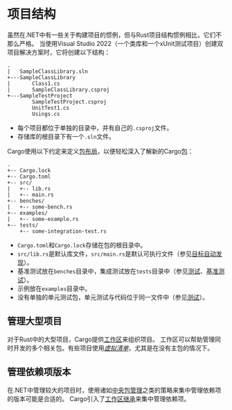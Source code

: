 # 项目结构

虽然在.NET中有一些关于构建项目的惯例，但与Rust项目结构惯例相比，它们不那么严格。
当使用Visual Studio 2022（一个类库和一个xUnit测试项目）创建双项目解决方案时，它将创建以下结构：

    .
    |   SampleClassLibrary.sln
    +---SampleClassLibrary
    |       Class1.cs
    |       SampleClassLibrary.csproj
    +---SampleTestProject
            SampleTestProject.csproj
            UnitTest1.cs
            Usings.cs

- 每个项目都位于单独的目录中，并有自己的`.csproj`文件。
- 存储库的根目录下有一个`.sln`文件。

Cargo使用以下约定来定义[包布局][package layout]，以便轻松深入了解新的Cargo[包][rust-package]：

    .
    +-- Cargo.lock
    +-- Cargo.toml
    +-- src/
    |   +-- lib.rs
    |   +-- main.rs
    +-- benches/
    |   +-- some-bench.rs
    +-- examples/
    |   +-- some-example.rs
    +-- tests/
        +-- some-integration-test.rs

- `Cargo.toml`和`Cargo.lock`存储在包的根目录中。
- `src/lib.rs`是默认库文件，`src/main.rs`是默认可执行文件（参见[目标自动发现][target auto-discovery]）。
- 基准测试放在`benches`目录中，集成测试放在`tests`目录中（参见[测试][section-testing]、[基准测试][section-benchmarking]）。
- 示例放在`examples`目录中。
- 没有单独的单元测试包，单元测试与代码位于同一文件中（参见[测试][section-testing]）。

[package layout]: https://doc.rust-lang.org/cargo/guide/project-layout.html
[rust-package]: https://doc.rust-lang.org/cargo/appendix/glossary.html#package
[target auto-discovery]: https://doc.rust-lang.org/cargo/reference/cargo-targets.html#target-auto-discovery
[section-testing]: ../testing/index.md
[section-benchmarking]: ../benchmarking/index.md

## 管理大型项目

对于Rust中的大型项目，Cargo提供[工作区][cargo-workspaces]来组织项目。
工作区可以帮助管理同时开发的多个相关包。有些项目使用[_虚拟清单_][cargo-virtual-manifest]，尤其是在没有主包的情况下。

[cargo-workspaces]: https://doc.rust-lang.org/book/ch14-03-cargo-workspaces.html
[cargo-virtual-manifest]: https://doc.rust-lang.org/cargo/reference/workspaces.html#virtual-workspace

## 管理依赖项版本

在.NET中管理较大的项目时，使用诸如[中央包管理][Central Package Management]之类的策略来集中管理依赖项的版本可能是合适的。
Cargo引入了[工作区继承][workspace inheritance]来集中管理依赖项。

[Central Package Management]: https://learn.microsoft.com/en-us/nuget/consume-packages/Central-Package-Management
[workspace inheritance]: https://doc.rust-lang.org/cargo/reference/workspaces.html#the-package-table
